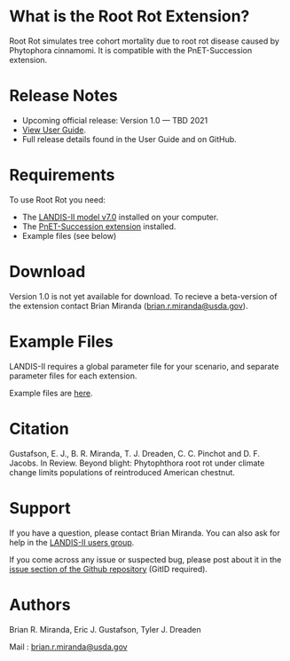 # What is the Root Rot Extension?

Root Rot simulates tree cohort mortality due to root rot disease caused by Phytophora cinnamomi.  It is compatible with the PnET-Succession extension.

# Release Notes

- Upcoming official release: Version 1.0 — TBD 2021
- [View User Guide](https://github.com/LANDIS-II-Foundation/Extension-Root-Rot/blob/master/Docs/LANDIS-II%20Root%20Rot%20v1.0%20User%20Guide.pdf).
- Full release details found in the User Guide and on GitHub.

# Requirements

To use Root Rot you need:

- The [LANDIS-II model v7.0](http://www.landis-ii.org/install) installed on your computer.
- The [PnET-Succession extension](http://www.landis-ii.org/extensions/pnet-succession) installed.
- Example files (see below)

# Download

Version 1.0 is not yet available for download.  To recieve a beta-version of the extension contact Brian Miranda (brian.r.miranda@usda.gov).

# Example Files

LANDIS-II requires a global parameter file for your scenario, and separate parameter files for each extension.

Example files are [here](https://github.com/LANDIS-II-Foundation/Extension-Root-Rot/blob/master/test/example/Root-rot-example.zip).

# Citation

Gustafson, E. J., B. R. Miranda, T. J. Dreaden, C. C. Pinchot and D. F. Jacobs. In Review. Beyond blight: Phytophthora root rot under climate change limits populations of reintroduced American chestnut.

# Support

If you have a question, please contact Brian Miranda. 
You can also ask for help in the [LANDIS-II users group](http://www.landis-ii.org/users).

If you come across any issue or suspected bug, please post about it in the [issue section of the Github repository](https://github.com/LANDIS-II-Foundation/Extension-Root-Rot/issues) (GitID required).

# Authors

Brian R. Miranda, Eric J. Gustafson, Tyler J. Dreaden

Mail : brian.r.miranda@usda.gov
